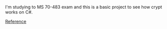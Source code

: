 I'm studying to MS 70-483 exam and this is a basic project to see how crypt works on C#.

[Reference](http://returnsmart.blogspot.com/2015/08/mcsd-programming-in-c-part-5-70-483.html)
